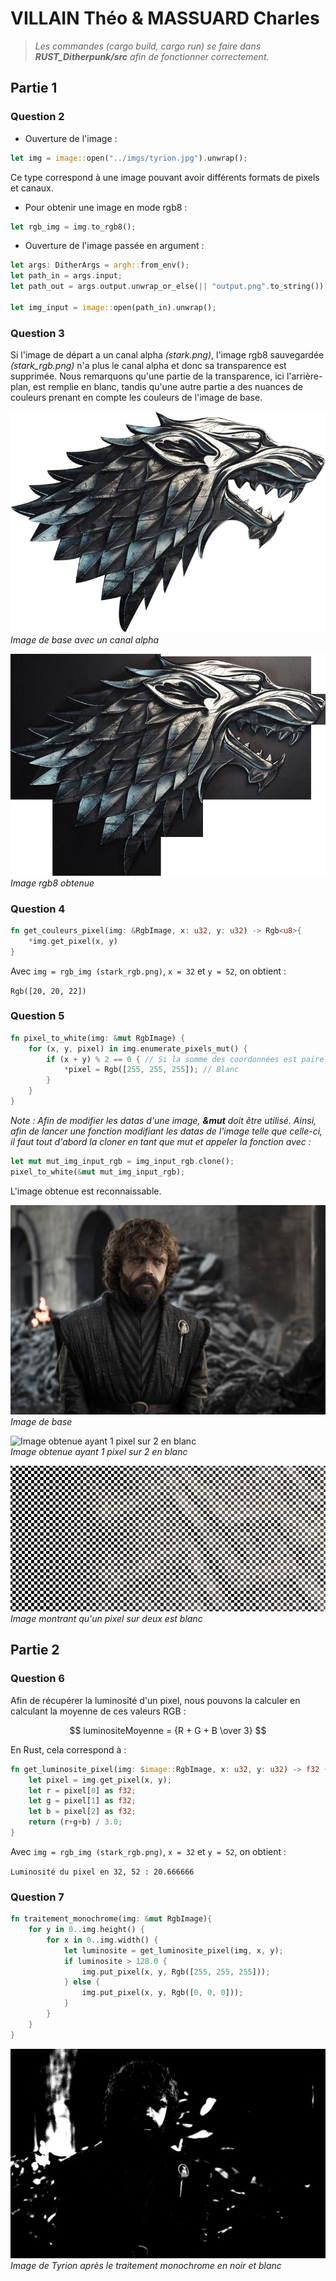 # VILLAIN Théo & MASSUARD Charles

> *Les commandes (cargo build, cargo run) se faire dans **RUST_Ditherpunk/src** afin de fonctionner correctement.*

## Partie 1

### Question 2

- Ouverture de l'image :
```rs
let img = image::open("../imgs/tyrion.jpg").unwrap();
```

Ce type correspond à une image pouvant avoir différents formats de pixels et canaux.

- Pour obtenir une image en mode rgb8 :
```rs
let rgb_img = img.to_rgb8();
```

- Ouverture de l'image passée en argument :
```rs
let args: DitherArgs = argh::from_env();
let path_in = args.input;
let path_out = args.output.unwrap_or_else(|| "output.png".to_string());

let img_input = image::open(path_in).unwrap();
```

### Question 3

Si l'image de départ a un canal alpha *(stark.png)*, l'image rgb8 sauvegardée *(stark_rgb.png)* n'a plus le canal alpha et donc sa transparence est supprimée. Nous remarquons qu'une partie de la transparence, ici l'arrière-plan, est remplie en blanc, tandis qu'une autre partie a des nuances de couleurs prenant en compte les couleurs de l'image de base.

![Image de base avec un canal alpha](./imgs/stark.png)
<br>
*Image de base avec un canal alpha*

![Image rgb8 obtenue](./imgs/stark_rgb.png)
<br>
*Image rgb8 obtenue*

### Question 4

```rs
fn get_couleurs_pixel(img: &RgbImage, x: u32, y: u32) -> Rgb<u8>{
    *img.get_pixel(x, y)
}
```  

Avec ```img = rgb_img (stark_rgb.png)```, ```x = 32``` et ```y = 52```, on obtient :  

```Rgb([20, 20, 22])```

### Question 5

```rs
fn pixel_to_white(img: &mut RgbImage) {
    for (x, y, pixel) in img.enumerate_pixels_mut() {
        if (x + y) % 2 == 0 { // Si la somme des coordonnées est paire
            *pixel = Rgb([255, 255, 255]); // Blanc
        }
    }
}
```

*Note : Afin de modifier les datas d'une image, __&mut__ doit être utilisé. Ainsi, afin de lancer une fonction modifiant les datas de l'image telle que celle-ci, il faut tout d'abord la cloner en tant que mut et appeler la fonction avec :*

```rs
let mut mut_img_input_rgb = img_input_rgb.clone();
pixel_to_white(&mut mut_img_input_rgb);
```

L'image obtenue est reconnaissable.

![Image de base](./imgs/tyrion.jpg)
<br>
*Image de base*

![Image obtenue ayant 1 pixel sur 2 en blanc](./imgs/tyrion_white.png)
<br>
*Image obtenue ayant 1 pixel sur 2 en blanc*

!["Image montrant qu'un pixel sur deux est blanc"](./imgs/preuve_un_pixel_sur_deux_blanc.png)
<br>
*Image montrant qu'un pixel sur deux est blanc*


## Partie 2

### Question 6

Afin de récupérer la luminosité d'un pixel, nous pouvons la calculer en calculant la moyenne de ces valeurs RGB :

$$ luminositeMoyenne = {R + G + B \over 3} $$

En Rust, cela correspond à :

```rs
fn get_luminosite_pixel(img: $image::RgbImage, x: u32, y: u32) -> f32 {
    let pixel = img.get_pixel(x, y);
    let r = pixel[0] as f32;
    let g = pixel[1] as f32;
    let b = pixel[2] as f32;
    return (r+g+b) / 3.0;
}
```

Avec ```img = rgb_img (stark_rgb.png)```, ```x = 32``` et ```y = 52```, on obtient :  

```Luminosité du pixel en 32, 52 : 20.666666```

### Question 7

```rs
fn traitement_monochrome(img: &mut RgbImage){
    for y in 0..img.height() {
        for x in 0..img.width() {
            let luminosite = get_luminosite_pixel(img, x, y);
            if luminosite > 128.0 {
                img.put_pixel(x, y, Rgb([255, 255, 255]));
            } else {
                img.put_pixel(x, y, Rgb([0, 0, 0]));
            }
        }
    }
}
```

!["Image de Tyrion après le traitement monochrome en noir et blanc"](./imgs/tyrion_monochrome.png)
<br>
*Image de Tyrion après le traitement monochrome en noir et blanc*